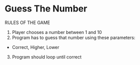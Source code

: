 # Guess The Number
RULES OF THE GAME 
1. Player chooses a number between 1 and 10 
2. Program has to guess that number using these parameters:
- Correct, Higher, Lower  
3. Program should loop until correct
